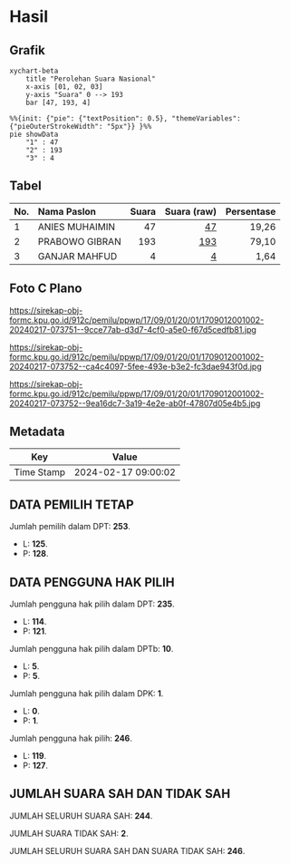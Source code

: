 # Hasil

## Grafik

```mermaid
xychart-beta
    title "Perolehan Suara Nasional"
    x-axis [01, 02, 03]
    y-axis "Suara" 0 --> 193
    bar [47, 193, 4]
```

```mermaid
%%{init: {"pie": {"textPosition": 0.5}, "themeVariables": {"pieOuterStrokeWidth": "5px"}} }%%
pie showData
    "1" : 47
    "2" : 193
    "3" : 4
```

## Tabel

| No. | Nama Paslon    | Suara | Suara (raw) | Persentase |
|:--- |:-------------- | -----:| -----------:| ----------:|
| 1   | ANIES MUHAIMIN | 47    | [47][p-1]   | 19,26      |
| 2   | PRABOWO GIBRAN | 193   | [193][p-2]  | 79,10      |
| 3   | GANJAR MAHFUD  | 4     | [4][p-3]    | 1,64       |


[p-1]: https://github.com/gigit-pemilu/pemilu-2024/blob/main/pilpres/hitung-suara/sub/17-bengkulu/sub/09-bengkulu-tengah/sub/01-karang-tinggi/sub/2001-taba-terunjam/sub/002-tps/sub/paslon-1.txt
[p-2]: https://github.com/gigit-pemilu/pemilu-2024/blob/main/pilpres/hitung-suara/sub/17-bengkulu/sub/09-bengkulu-tengah/sub/01-karang-tinggi/sub/2001-taba-terunjam/sub/002-tps/sub/paslon-2.txt
[p-3]: https://github.com/gigit-pemilu/pemilu-2024/blob/main/pilpres/hitung-suara/sub/17-bengkulu/sub/09-bengkulu-tengah/sub/01-karang-tinggi/sub/2001-taba-terunjam/sub/002-tps/sub/paslon-3.txt

## Foto C Plano

https://sirekap-obj-formc.kpu.go.id/912c/pemilu/ppwp/17/09/01/20/01/1709012001002-20240217-073751--9cce77ab-d3d7-4cf0-a5e0-f67d5cedfb81.jpg

https://sirekap-obj-formc.kpu.go.id/912c/pemilu/ppwp/17/09/01/20/01/1709012001002-20240217-073752--ca4c4097-5fee-493e-b3e2-fc3dae943f0d.jpg

https://sirekap-obj-formc.kpu.go.id/912c/pemilu/ppwp/17/09/01/20/01/1709012001002-20240217-073752--9ea16dc7-3a19-4e2e-ab0f-47807d05e4b5.jpg


## Metadata

| Key        | Value               |
| ---------- | ------------------- |
| Time Stamp | 2024-02-17 09:00:02 |


## DATA PEMILIH TETAP

Jumlah pemilih dalam DPT: **253**.
 * L: **125**.
 * P: **128**.

## DATA PENGGUNA HAK PILIH

Jumlah pengguna hak pilih dalam DPT: **235**.
 * L: **114**.
 * P: **121**.

Jumlah pengguna hak pilih dalam DPTb: **10**.
 * L: **5**.
 * P: **5**.

Jumlah pengguna hak pilih dalam DPK: **1**.
 * L: **0**.
 * P: **1**.

Jumlah pengguna hak pilih: **246**.
 * L: **119**.
 * P: **127**.

## JUMLAH SUARA SAH DAN TIDAK SAH

JUMLAH SELURUH SUARA SAH: **244**.

JUMLAH SUARA TIDAK SAH: **2**.

JUMLAH SELURUH SUARA SAH DAN SUARA TIDAK SAH: **246**.


